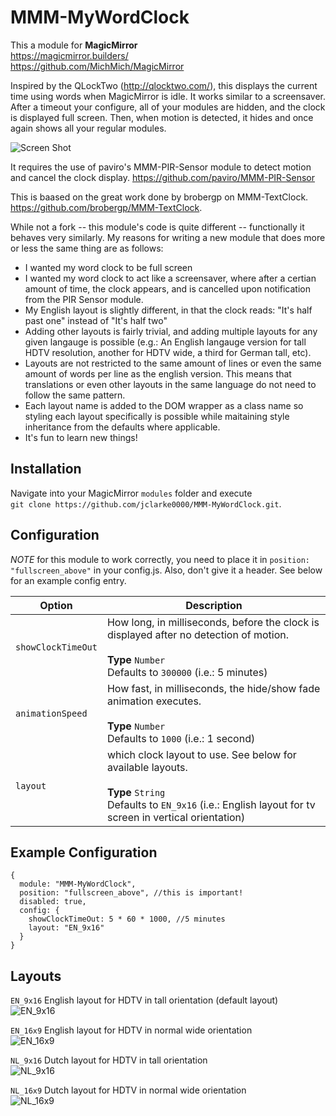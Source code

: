 # MMM-MyWordClock

This a module for <strong>MagicMirror</strong><br>
https://magicmirror.builders/<br>
https://github.com/MichMich/MagicMirror

Inspired by the QLockTwo (http://qlocktwo.com/), this displays the
current time using words when MagicMirror is idle.  It works similar
to a screensaver.  After a timeout your configure, all of your modules are hidden, and the clock is displayed full screen.  Then, when motion is detected, it hides and once again shows all your regular modules.

![Screen Shot](/../screenshots/MMM-MyWordClock.png?raw=true "Screen Shot")

It requires the use of paviro's MMM-PIR-Sensor module to detect motion and
cancel the clock display. https://github.com/paviro/MMM-PIR-Sensor

This is baased on the great work done by brobergp on MMM-TextClock.
https://github.com/brobergp/MMM-TextClock.

While not a fork -- this module's code is quite different -- functionally
it behaves very similarly. My reasons for writing a new module that does 
more or less the same thing are as follows:

   * I wanted my word clock to be full screen
   * I wanted my word clock to act like a screensaver, where after a certian
     amount of time, the clock appears, and is cancelled upon notification from
     the PIR Sensor module.
   * My English layout is slightly different, in that the clock reads:
     "It's half past one" instead of "It's half two"
   * Adding other layouts is fairly trivial, and adding multiple
     layouts for any given langauge is possible (e.g.: An English langauge
     version for tall HDTV resolution, another for HDTV wide, a third for German tall, etc).
   * Layouts are not restricted to the same amount of lines or even the same
     amount of words per line as the english version.  This means that
     translations or even other layouts in the same language do not need to follow the same pattern.
   * Each layout name is added to the DOM wrapper as a class name so styling
     each layout specifically is possible while maitaining style inheritance
     from the defaults where applicable.
   * It's fun to learn new things!

## Installation

Navigate into your MagicMirror `modules` folder and execute<br>
`git clone https://github.com/jclarke0000/MMM-MyWordClock.git`.

## Configuration

*NOTE* for this module to work correctly, you need to place it in 
`position: "fullscreen_above"` in your config.js.  Also, don't give
it a header.  See below for an example config entry.

<table>
  <thead>
    <tr>
      <th>Option</th>
      <th>Description</th>
    </tr>
  </thead>
  <tbody>
    <tr>
      <td><code>showClockTimeOut</code></td>
      <td>How long, in milliseconds, before the clock is displayed after no detection of motion.<br><br><strong>Type</strong> <code>Number</code><br>Defaults to <code>300000</code> (i.e.: 5 minutes)</td>
    </tr>
    <tr>
      <td><code>animationSpeed</code></td>
      <td>How fast, in milliseconds, the hide/show fade animation executes.<br><br><strong>Type</strong> <code>Number</code><br>Defaults to <code>1000</code> (i.e.: 1 second)</td>
    </tr>
    <tr>
      <td><code>layout</code></td>
      <td>which clock layout to use.  See below for available layouts.<br><br><strong>Type</strong> <code>String</code><br>Defaults to <code>EN_9x16</code> (i.e.: English layout for tv screen in vertical orientation)</td>
    </tr>
  </tbody>
</table>

## Example Configuration

```
{
  module: "MMM-MyWordClock",
  position: "fullscreen_above", //this is important!
  disabled: true,
  config: {
    showClockTimeOut: 5 * 60 * 1000, //5 minutes
    layout: "EN_9x16"
  }
}
```

## Layouts

`EN_9x16` English layout for HDTV in tall orientation (default layout)<br>
![EN_9x16](/../screenshots/EN_9x16.jpg?raw=true "EN_9x16")

`EN_16x9` English layout for HDTV in normal wide orientation<br>
![EN_16x9](/../screenshots/EN_16x9.jpg?raw=true "EN_16x9")

`NL_9x16` Dutch layout for HDTV in tall orientation<br>
![NL_9x16](/../screenshots/NL_9x16.jpg?raw=true "NL_9x16")

`NL_16x9` Dutch layout for HDTV in normal wide orientation<br>
![NL_16x9](/../screenshots/NL_16x9.jpg?raw=true "NL_16x9")
